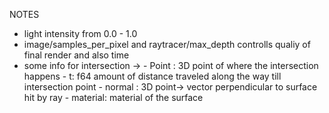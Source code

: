 NOTES
 * light intensity from 0.0 - 1.0
 * image/samples_per_pixel and raytracer/max_depth controlls qualiy of final render and also time 
 * some info for intersection -> 
        - Point : 3D point of where the intersection happens
        - t: f64 amount of distance traveled along the way till intersection point
        - normal : 3D point-> vector perpendicular to surface hit by ray
        - material: material of the surface 


 